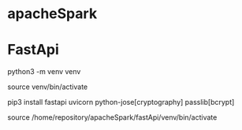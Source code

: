 # apacheSpark




# FastApi

python3 -m venv venv

source venv/bin/activate

pip3 install fastapi uvicorn python-jose\[cryptography\] passlib\[bcrypt\]

source /home/repository/apacheSpark/fastApi/venv/bin/activate
